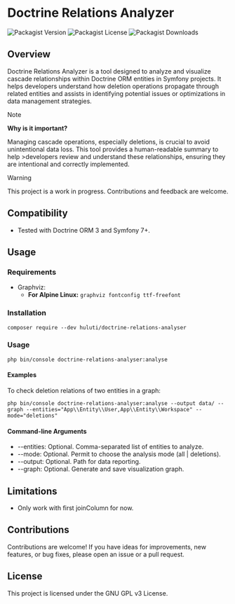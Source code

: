 # Doctrine Relations Analyzer

![Packagist Version](https://img.shields.io/packagist/v/huluti/doctrine-relations-analyser)
![Packagist License](https://img.shields.io/packagist/l/huluti/doctrine-relations-analyser)
![Packagist Downloads](https://img.shields.io/packagist/dt/huluti/doctrine-relations-analyser)

## Overview

Doctrine Relations Analyzer is a tool designed to analyze and visualize cascade relationships within Doctrine ORM entities in Symfony projects. It helps developers understand how deletion operations propagate through related entities and assists in identifying potential issues or optimizations in data management strategies.

> [!NOTE]
>**Why is it important?**
>
>Managing cascade operations, especially deletions, is crucial to avoid unintentional data loss. This tool provides a human-readable summary to help >developers review and understand these relationships, ensuring they are intentional and correctly implemented.

> [!WARNING]
> This project is a work in progress. Contributions and feedback are welcome.

## Compatibility

- Tested with Doctrine ORM 3 and Symfony 7+.

## Usage

### Requirements

- Graphviz:
    - **For Alpine Linux:** `graphviz fontconfig ttf-freefont`

### Installation

    composer require --dev huluti/doctrine-relations-analyser

### Usage

    php bin/console doctrine-relations-analyser:analyse

#### Examples

To check deletion relations of two entities in a graph:

    php bin/console doctrine-relations-analyser:analyse --output data/ --graph --entities="App\\Entity\\User,App\\Entity\\Workspace" --mode="deletions"

#### Command-line Arguments

- --entities: Optional. Comma-separated list of entities to analyze.
- --mode: Optional. Permit to choose the analysis mode (all | deletions).
- --output: Optional. Path for data reporting.
- --graph: Optional. Generate and save visualization graph.

## Limitations

- Only work with first joinColumn for now.

## Contributions

Contributions are welcome! If you have ideas for improvements, new features, or bug fixes, please open an issue or a pull request.

## License

This project is licensed under the GNU GPL v3 License.
